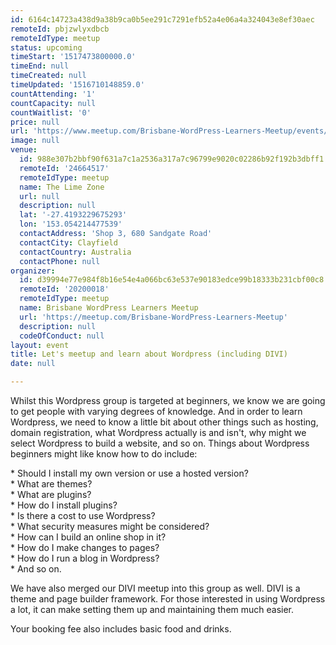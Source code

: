 ```yaml
---
id: 6164c14723a438d9a38b9ca0b5ee291c7291efb52a4e06a4a324043e8ef30aec
remoteId: pbjzwlyxdbcb
remoteIdType: meetup
status: upcoming
timeStart: '1517473800000.0'
timeEnd: null
timeCreated: null
timeUpdated: '1516710148859.0'
countAttending: '1'
countCapacity: null
countWaitlist: '0'
price: null
url: 'https://www.meetup.com/Brisbane-WordPress-Learners-Meetup/events/246205860/'
image: null
venue:
  id: 988e307b2bbf90f631a7c1a2536a317a7c96799e9020c02286b92f192b3dbff1
  remoteId: '24664517'
  remoteIdType: meetup
  name: The Lime Zone
  url: null
  description: null
  lat: '-27.4193229675293'
  lon: '153.054214477539'
  contactAddress: 'Shop 3, 680 Sandgate Road'
  contactCity: Clayfield
  contactCountry: Australia
  contactPhone: null
organizer:
  id: d39994e77e984f8b16e54e4a066bc63e537e90183edce99b18333b231cbf00c8
  remoteId: '20200018'
  remoteIdType: meetup
  name: Brisbane WordPress Learners Meetup
  url: 'https://meetup.com/Brisbane-WordPress-Learners-Meetup'
  description: null
  codeOfConduct: null
layout: event
title: Let's meetup and learn about Wordpress (including DIVI)
date: null

---
```

<p>Whilst this Wordpress group is targeted at beginners, we know we are going to get people with varying degrees of knowledge. And in order to learn Wordpress, we need to know a little bit about other things such as hosting, domain registration, what Wordpress actually is and isn't, why might we select Wordpress to build a website, and so on. Things about Wordpress beginners might like know how to do include:</p> <p>* Should I install my own version or use a hosted version?<br/>* What are themes?<br/>* What are plugins?<br/>* How do I install plugins?<br/>* Is there a cost to use Wordpress?<br/>* What security measures might be considered?<br/>* How can I build an online shop in it?<br/>* How do I make changes to pages?<br/>* How do I run a blog in Wordpress?<br/>* And so on.</p> <p>We have also merged our DIVI meetup into this group as well. DIVI is a theme and page builder framework. For those interested in using Wordpress a lot, it can make setting them up and maintaining them much easier.</p> <p>Your booking fee also includes basic food and drinks.</p> 
